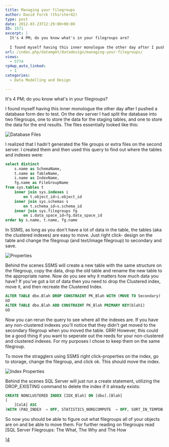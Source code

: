 ```yaml
---
title: Managing your filegroups
author: David Forck (thirster42)
type: post
date: 2012-03-23T12:29:00+00:00
ID: 1571
excerpt: |
  It's 4 PM; do you know what's in your filegroups are?
  
  I found myself having this inner monologue the other day after I pushed a database form dev to test.  On the dev server I had split the database into two filegroups, one to store the data for the&hellip;
url: /index.php/datamgmt/datadesign/managing-your-filegroups/
views:
  - 5774
rp4wp_auto_linked:
  - 1
categories:
  - Data Modelling and Design

---
```

It's 4 PM; do you know what's in your filegroups?

I found myself having this inner monologue the other day after I pushed a database form dev to test. On the dev server I had split the database into two filegroups, one to store the data for the staging tables, and one to store the data for the end results. The files essentially looked like this:

![Database Files][1]

I realized that I hadn't generated the file groups or extra files on the second server. I created them and then used this query to find out where the tables and indexes were:

```sql
select distinct
	s.name as SchemaName,
	t.name as TableName,
	i.name as IndexName,
	fg.name as FileGroupName
from sys.tables t
	inner join sys.indexes i
		on t.object_id=i.object_id
	inner join sys.schemas s
		on t.schema_id=s.schema_id
	inner join sys.filegroups fg
		on i.data_space_id=fg.data_space_id
order by s.name, t.name, fg.name
```

In SSMS, as long as you don't have a lot of data in the table, the tables (aka the clustered indexes) are easy to move. Just right click- design on the table and change the filegroup (and text/image filegroup) to secondary and save. 

![Properties][2]

Behind the scenes SSMS will create a new table with the same structure on the filegroup, copy the data, drop the old table and rename the new table to the appropriate name. Now do you see why it matters how much data you have? If you've got a lot of data then you need to drop the Clustered index, move it, and then recreate the Clustered Index.

```sql
ALTER TABLE dbo.Blah DROP CONSTRAINT PK_Blah WITH (MOVE TO Secondary)
GO
ALTER TABLE dbo.Blah ADD CONSTRAINT PK_Blah PRIMARY KEY(blah1)
GO
```

Now you can rerun the query to see where all the indexes are. If you have any non-clustered indexes you'll notice that they didn't get moved to the secondary filegroup when you moved the table. GRR! However, this could be a good thing if you want to seperate out the reeds for your non-clustered and clustered indexes. For my purposes I chose to keep them on the same filegroup.

To move the stragglers using SSMS right click-properties on the index, go to storage, change the filegroup, and click ok. This should move the index.

![Index Properties][3]

Behind the scenes SQL Server will just run a create statement, utilizing the DROP_EXISTING command to delete the index if it already exists:

```sql
CREATE NONCLUSTERED INDEX [IDX_Blah] ON [dbo].[Blah] 
(
	[ColA] ASC
)WITH (PAD_INDEX  = OFF, STATISTICS_NORECOMPUTE  = OFF, SORT_IN_TEMPDB = OFF, IGNORE_DUP_KEY = OFF, DROP_EXISTING = ON, ONLINE = OFF, ALLOW_ROW_LOCKS  = ON, ALLOW_PAGE_LOCKS  = ON, FILLFACTOR = 95) ON [Secondary]
```

So now you should be able to figure out what filegroups all of your objects are on and be able to move them. For further reading on filegroups read [SQL Server Filegroups: The What, The Why and The How
  
][4]

 [1]: /wp-content/uploads/blogs/DataMgmt/thirster42/FG1.png "Database Files"
 [2]: /wp-content/uploads/blogs/DataMgmt/thirster42/FG2.png "Properties"
 [3]: /wp-content/uploads/blogs/DataMgmt/thirster42/FG3.png "Index Properties"
 [4]: /index.php/DataMgmt/DBAdmin/sql-server-filegroups-the-what